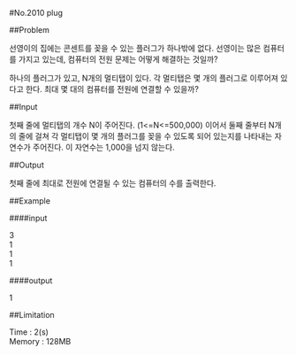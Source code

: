 #No.2010			plug

##Problem

선영이의 집에는 콘센트를 꽂을 수 있는 플러그가 하나밖에 없다. 선영이는 많은 컴퓨터를 가지고 있는데, 컴퓨터의 전원 문제는 어떻게 해결하는 것일까?  

하나의 플러그가 있고, N개의 멀티탭이 있다. 각 멀티탭은 몇 개의 플러그로 이루어져 있다고 한다. 최대 몇 대의 컴퓨터를 전원에 연결할 수 있을까?  

##Input

첫째 줄에 멀티탭의 개수 N이 주어진다. (1<=N<=500,000) 이어서 둘째 줄부터 N개의 줄에 걸쳐 각 멀티탭이 몇 개의 플러그를 꽂을 수 있도록 되어 있는지를 나타내는 자연수가 주어진다. 이 자연수는 1,000을 넘지 않는다.  

##Output

첫째 줄에 최대로 전원에 연결될 수 있는 컴퓨터의 수를 출력한다.  

##Example

####input

3  
1  
1  
1  

####output

1  

##Limitation

Time : 2(s)  
Memory : 128MB
